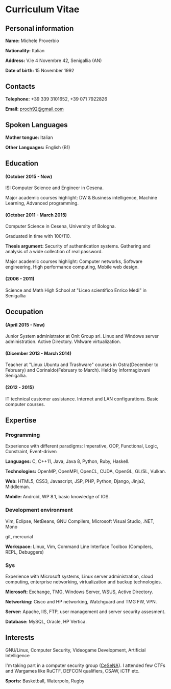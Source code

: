 # Curriculum Vitae

## Personal information
**Name:** Michele Proverbio

**Nationality:** Italian

**Address:** V.le 4 Novembre 42, Senigallia (AN)

**Date of birth:** 15 November 1992

## Contacts
**Telephone:** +39 339 3101652, +39 071 7922826

**Email:** proch92@gmail.com

## Spoken Languages
**Mother tongue:** Italian

**Other Languages:** English (B1)

## Education
#### (October 2015 - Now)

ISI Computer Science and Engineer in Cesena. 

Major academic courses highlight: DW & Business intelligence, Machine Learning, Advanced programming.

#### (October 2011 - March 2015)

Computer Science in Cesena, University of Bologna.

Graduated in time with 100/110.

**Thesis argument:** Security of authentication systems. Gathering and analysis of a wide collection of real password.

Major academic courses highlight: Computer networks, Software engineering, High performance computing, Mobile web design.

#### (2006 - 2011)

Science and Math High School at "Liceo scientifico Enrico Medi" in Senigallia

## Occupation
#### (April 2015 - Now)

Junior System administrator at Onit Group srl.
Linux and Windows server administration. Active Directory. VMware virtualization.

#### (Dicember 2013 - March 2014)

Teacher at "Linux Ubuntu and Trashware" courses in Ostra(December to February) and Corinaldo(February to March).
Held by Informagiovani Senigallia.

#### (2012 - 2015)

IT technical customer assistance. Internet and LAN configurations. Basic computer courses.

## Expertise
### Programming
Experience with different paradigms: Imperative, OOP, Functional, Logic, Constraint, Event-driven

**Languages:** C, C++11, Java, Java 8, Python, Ruby, Haskell.

**Technologies:** OpenMP, OpenMPI, OpenCL, CUDA, OpenGL, GL/SL, Vulkan.

**Web:** HTML5, CSS3, Javascript, JSP, PHP, Python, Django, Jinja2, Middleman.

**Mobile:** Android, WP 8.1, basic knowledge of IOS.

### Development environment
Vim, Eclipse, NetBeans, GNU Compilers, Microsoft Visual Studio, .NET, Mono

git, mercurial

**Workspace:** Linux, Vim, Command Line Interface Toolbox (Compilers, REPL, Debuggers)

### Sys
Experience with Microsoft systems, Linux server administration, cloud computing, enterprise networking, virtualization and backup technologies.

**Microsoft:** Exchange, TMG, Windows Server, WSUS, Active Directory.

**Networking:** Cisco and HP networking, Watchguard and TMG FW, VPN.

**Server:** Apache, IIS, FTP, user management and server security assesment.

**Database:** MySQL, Oracle, HP Vertica.

## Interests
GNU/Linux, Computer Security, Videogame Development, Artificial Intelligence

I'm taking part in a computer security group ([CeSeNA](https://cesena.ing2.unibo.it/)). I attended few CTFs and Wargames like RuCTF, DEFCON qualifiers, CSAW, iCTF etc.

**Sports:** Basketball, Waterpolo, Rugby
